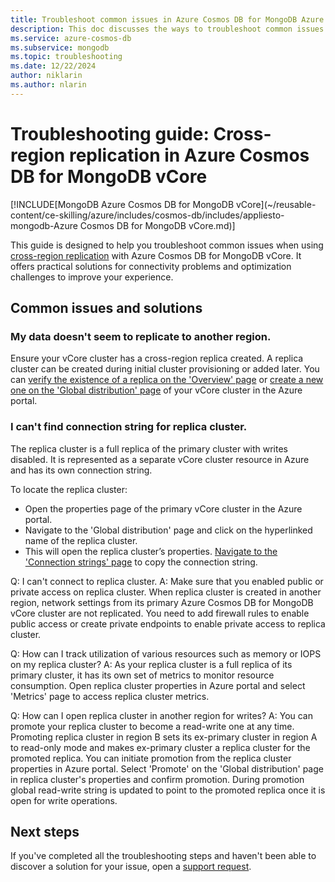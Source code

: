 ```yaml
---
title: Troubleshoot common issues in Azure Cosmos DB for MongoDB Azure Cosmos DB for MongoDB vCore cross-region replication
description: This doc discusses the ways to troubleshoot common issues encountered in Azure Cosmos DB for MongoDB Azure Cosmos DB for MongoDB vCore cross-region replication.
ms.service: azure-cosmos-db
ms.subservice: mongodb
ms.topic: troubleshooting
ms.date: 12/22/2024
author: niklarin
ms.author: nlarin
---
```


# Troubleshooting guide: Cross-region replication in Azure Cosmos DB for MongoDB vCore

[!INCLUDE[MongoDB Azure Cosmos DB for MongoDB vCore](~/reusable-content/ce-skilling/azure/includes/cosmos-db/includes/appliesto-mongodb-Azure Cosmos DB for MongoDB vCore.md)]

This guide is designed to help you troubleshoot common issues when using [cross-region replication](./cross-region-replication.md) with Azure Cosmos DB for MongoDB vCore. It offers practical solutions for connectivity problems and optimization challenges to improve your experience.

## Common issues and solutions
### My data doesn't seem to replicate to another region.
Ensure your vCore cluster has a cross-region replica created. A replica cluster can be created during initial cluster provisioning or added later. You can [verify the existence of a replica on the 'Overview' page](./how-to-cluster-replica.md#check-cluster-replication-role-and-replication-region) or [create a new one on the 'Global distribution' page](./how-to-cluster-replica.md#enable-cross-region-replication) of your vCore cluster in the Azure portal.

### I can't find connection string for replica cluster.
The replica cluster is a full replica of the primary cluster with writes disabled. It is represented as a separate vCore cluster resource in Azure and has its own connection string.

To locate the replica cluster:

- Open the properties page of the primary vCore cluster in the Azure portal.
- Navigate to the 'Global distribution' page and click on the hyperlinked name of the replica cluster.
- This will open the replica cluster’s properties. [Navigate to the 'Connection strings' page](./how-to-cluster-replica.md#use-connection-strings) to copy the connection string.

Q: I can't connect to replica cluster.
A: Make sure that you enabled public or private access on replica cluster. When replica cluster is created in another region, network settings from its primary Azure Cosmos DB for MongoDB vCore cluster are not replicated. You need to add firewall rules to enable public access or create private endpoints to enable private access to replica cluster.

Q: How can I track utilization of various resources such as memory or IOPS on my replica cluster?
A: As your replica cluster is a full replica of its primary cluster, it has its own set of metrics to monitor resource consumption. Open replica cluster properties in Azure portal and select 'Metrics' page to access replica cluster metrics.

Q: How can I open replica cluster in another region for writes?
A: You can promote your replica cluster to become a read-write one at any time. Promoting replica cluster in region B sets its ex-primary cluster in region A to read-only mode and makes ex-primary cluster a replica cluster for the promoted replica. 
You can initiate promotion from the replica cluster properties in Azure portal. Select 'Promote' on the 'Global distribution' page in replica cluster's properties and confirm promotion.
During promotion global read-write string is updated to point to the promoted replica once it is open for write operations.

## Next steps
If you've completed all the troubleshooting steps and haven't been able to discover a solution for your issue, open a [support request](https://azure.microsoft.com/support/create-ticket/).